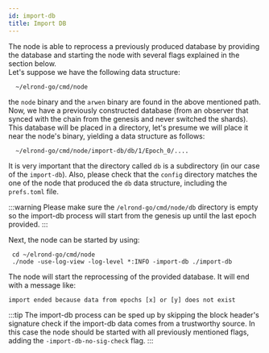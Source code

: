 ```yaml
---
id: import-db
title: Import DB
---
```


The node is able to reprocess a previously produced database by providing the database and starting 
the node with several flags explained in the section below. <br>
Let's suppose we have the following data structure:
```
  ~/elrond-go/cmd/node
```

the `node` binary and the `arwen` binary are found in the above mentioned path.
Now, we have a previously constructed database (from an observer that synced with the chain from the 
genesis and never switched the shards). This database will be placed in a directory, let's presume
we will place it near the node's binary, yielding a data structure as follows:

```
  ~/elrond-go/cmd/node/import-db/db/1/Epoch_0/....
```

It is very important that the directory called `db` is a subdirectory (in our case of the `import-db`).
Also, please check that the `config` directory matches the one of the node that produced the `db` data 
structure, including the `prefs.toml` file. <br>

:::warning
Please make sure the `/elrond-go/cmd/node/db` directory is empty so the import-db process will start 
from the genesis up until the last epoch provided.
:::

Next, the node can be started by using:

```
 cd ~/elrond-go/cmd/node
 ./node -use-log-view -log-level *:INFO -import-db ./import-db 
```

The node will start the reprocessing of the provided database. It will end with a message like:
```
import ended because data from epochs [x] or [y] does not exist
```

:::tip
The import-db process can be sped up by skipping the block header's signature check if the import-db data comes from a trustworthy source.
In this case the node should be started with all previously mentioned flags, adding the `-import-db-no-sig-check` flag.
:::
